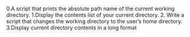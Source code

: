 0.A script that prints the absolute path name of the current working directory.
1.Display the contents list of your current directory.
2. Write a script that changes the working directory to the user’s home directory.
3.Display current directory contents in a long format